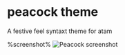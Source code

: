 # peacock theme

A festive feel syntaxt theme for atam

%screenshot%
![Peacock screenshot](https://raw.githubusercontent.com/adooylabs/peacock-theme/master/screenshot.png)
